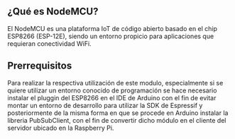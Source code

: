 ## ¿Qué es NodeMCU?

El NodeMCU es una plataforma IoT de código abierto basado en el chip ESP8266 (ESP-12E), siendo un entorno propicio para aplicaciones que requieran conectividad WiFi.

## Prerrequisitos

Para realizar la respectiva utilización de este modulo, especialmente si se quiere utilizar un entorno conocido de programación se hace necesario instalar el pluggin del ESP8266 en el IDE de Arduino con el fin de evitar montar un entorno de desarrollo para utilizar la SDK de Espressif y posteriormente de la misma forma en que se procede en Arduino instalar la libreria PubSubClient, con el fin de convertir dicho módulo en el cliente del servidor ubicado en la Raspberry Pi.
